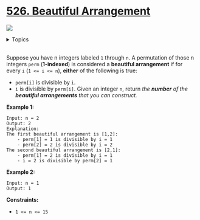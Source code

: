 # [526. Beautiful Arrangement](https://leetcode-cn.com/problems/beautiful-arrangement/)

![](https://img.shields.io/badge/Difficulty-Medium-F8AF40.svg)

<details>
<summary>Topics</summary>

* [`Bit Manipulation`](https://leetcode.com/tag/bit-manipulation/)
* [`Array`](https://leetcode.com/tag/array/)
* [`Dynamic Programming`](https://leetcode.com/tag/dynamic-programming/)
* [`Backtracking`](https://leetcode.com/tag/backtracking/)

</details>
<br />

Suppose you have n integers labeled `1` through `n`. A permutation of those n integers `perm` (**1-indexed**) is considered a **beautiful arrangement** if for every `i` (`1 <= i <= n`), **either** of the following is true:

 + `perm[i]` is divisible by `i`.
 + `i` is divisible by `perm[i]`.
Given an integer `n`, return *the **number** of the **beautiful arrangements** that you can construct.*

**Example 1:**

```
Input: n = 2
Output: 2
Explanation: 
The first beautiful arrangement is [1,2]:
    - perm[1] = 1 is divisible by i = 1
    - perm[2] = 2 is divisible by i = 2
The second beautiful arrangement is [2,1]:
    - perm[1] = 2 is divisible by i = 1
    - i = 2 is divisible by perm[2] = 1
```

**Example 2:**

```
Input: n = 1
Output: 1
```

**Constraints:**

 + `1 <= n <= 15`
